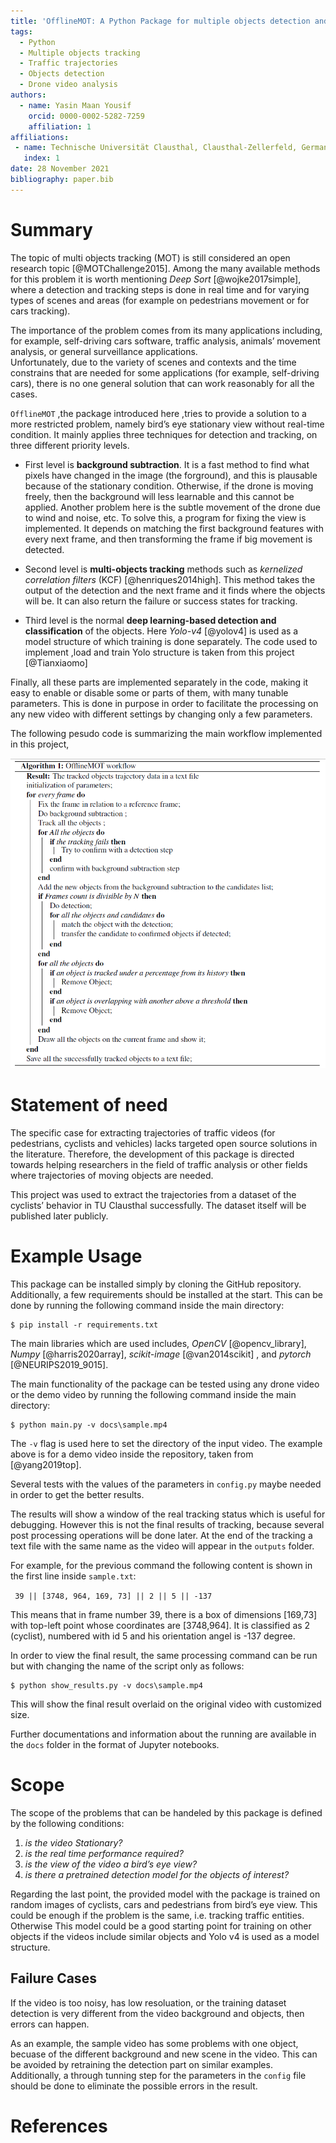 ```yaml
---
title: 'OfflineMOT: A Python Package for multiple objects detection and tracking from bird view stationary drone videos'
tags:
  - Python
  - Multiple objects tracking
  - Traffic trajectories
  - Objects detection
  - Drone video analysis
authors:
  - name: Yasin Maan Yousif
    orcid: 0000-0002-5282-7259
    affiliation: 1
affiliations:
 - name: Technische Universität Clausthal, Clausthal-Zellerfeld, Germany.
   index: 1
date: 28 November 2021
bibliography: paper.bib
---
```


# Summary

The topic of multi objects tracking (MOT) is still considered an open research topic [@MOTChallenge2015].
Among the many available methods for this problem it is worth mentioning *Deep Sort* [@wojke2017simple], where a detection and tracking steps is done in real time and for varying types of scenes and areas (for example on pedestrians movement or for cars tracking). 

The importance of the problem comes from its many applications including, for example, self-driving cars software, traffic analysis, animals’ movement analysis, or general surveillance applications.  
Unfortunately, due to the variety of scenes and contexts and the time constrains that are needed for some applications (for example, self-driving cars), there is no one general solution that can work reasonably for all the cases.

 `OfflineMOT` ,the package introduced here ,tries to provide a solution to a more restricted problem, namely bird’s eye stationary view without real-time condition. It mainly applies three techniques for detection and tracking, on three different priority levels.

- First level is **background subtraction**. It is a fast method to find what pixels have changed in the image (the forground), and this is plausable because of the stationary condition. Otherwise, if the drone is moving freely, then the background will less learnable and this cannot be applied. 
Another problem here is the subtle movement of the drone due to wind and noise, etc. To solve this, a program for fixing the view is implemented. It depends on matching the first background features with every next frame, and then transforming the frame if big movement is detected.

- Second level is **multi-objects tracking** methods such as *kernelized correlation filters* (KCF) [@henriques2014high]. This method takes the output of the detection and the next frame and it finds where the objects will be. It can also return the failure or success states for tracking.

- Third level is the normal **deep learning-based detection and classification** of the objects. Here *Yolo-v4* [@yolov4] is used as a model structure of which training is done separately. The code used to implement ,load and train Yolo structure is taken from this project [@Tianxiaomo] 

Finally, all these parts are implemented separately in the code, making it easy to enable or disable some or parts of them, with many tunable parameters. This is done in purpose in order to facilitate the processing on any new video with different settings by changing only a few parameters.

The following pesudo code is summarizing the main workflow implemented in this project,

<img src='workflow.PNG' />

# Statement of need

The specific case for extracting trajectories of traffic videos (for pedestrians, cyclists and vehicles) lacks targeted  open source solutions in the literature. 
Therefore, the development of this package is directed towards helping researchers in the field of traffic analysis or other fields where trajectories of moving objects are needed.  

This project was used to extract the trajectories from a dataset of the cyclists’ behavior in TU Clausthal successfully. The dataset itself will be published later publicly.

# Example Usage

This package can be installed simply by cloning the GitHub repository.
Additionally, a few requirements should be installed at the start. This can be done by running the following command inside the main directory:

```
$ pip install -r requirements.txt
```
The main libraries which are used includes, *OpenCV* [@opencv_library], *Numpy* [@harris2020array], *scikit-image* [@van2014scikit] , and *pytorch* [@NEURIPS2019_9015].

The main functionality of the package can be tested using any drone video or the demo video by running the following command inside the main directory:

```
$ python main.py -v docs\sample.mp4
```

The `-v` flag is used here to set the directory of the input video. The example above is for a demo video inside the repository, taken from [@yang2019top]. 

Several tests with the values of the parameters in `config.py` maybe needed in order to get the better results. 

The results will show a window of the real tracking status which is useful for debugging. However this is not the final results of tracking, because several post processing operations will be done later. 
At the end of the tracking a text file with the same name as the video will appear in the `outputs` folder. 

For example, for the previous command the following content is shown in the first line inside `sample.txt`:

` 39 || [3748, 964, 169, 73] || 2 || 5 || -137`

This means that in frame number 39, there is a box of dimensions [169,73] with top-left point whose coordinates are [3748,964]. It is classified as 2 (cyclist), numbered with id 5 and his orientation angel is -137 degree.

In order to view the final result, the same processing command can be run but with changing the name of the script only as follows:

```
$ python show_results.py -v docs\sample.mp4
``` 

This will show the final result overlaid on the original video with customized size. 

Further documentations and information about the running are available in the `docs` folder in the format of Jupyter notebooks.

# Scope

The scope of the problems that can be handeled by this package is defined by the following conditions:

1.	*is the video Stationary?*
2.	*is the real time performance required?*
3.	*is the view of the video a bird’s eye view?*
4.	*is there a pretrained detection model for the objects of interest?*

Regarding the last point, the provided model with the package is trained on random images of cyclists, cars and pedestrians from bird’s eye view. This could be enough if the problem is the same, i.e. tracking traffic entities. Otherwise This model could be a good starting point for training on other objects if the videos include similar objects and Yolo v4 is used as a model structure.

## Failure Cases

If the video is too noisy, has low resoluation, or the training dataset detection is very different from the video background and objects, then errors can happen.

As an example, the sample video has some problems with one object, becuase of the different background and new scene in the video. This can be avoided by retraining the detection part on similar examples. Additionally, a through tunning step for the parameters in the `config` file should be done to eliminate the possible errors in the result. 

# References
